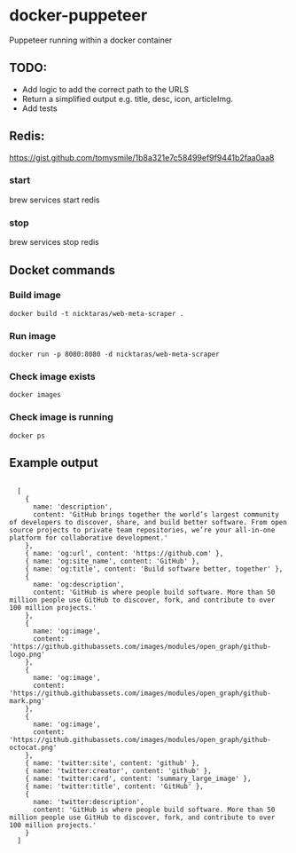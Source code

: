 # docker-puppeteer
Puppeteer running within a docker container

## TODO:

- Add logic to add the correct path to the URLS
- Return a simplified output e.g. title, desc, icon, articleImg.
- Add tests

## Redis:

https://gist.github.com/tomysmile/1b8a321e7c58499ef9f9441b2faa0aa8

### start
brew services start redis

### stop
brew services stop redis

## Docket commands

### Build image

`docker build -t nicktaras/web-meta-scraper .`

### Run image

`docker run -p 8080:8080 -d nicktaras/web-meta-scraper`

### Check image exists

`docker images`

### Check image is running

`docker ps`

## Example output

````

  [
    {
      name: 'description',
      content: 'GitHub brings together the world’s largest community of developers to discover, share, and build better software. From open source projects to private team repositories, we’re your all-in-one platform for collaborative development.'
    },
    { name: 'og:url', content: 'https://github.com' },
    { name: 'og:site_name', content: 'GitHub' },
    { name: 'og:title', content: 'Build software better, together' },
    {
      name: 'og:description',
      content: 'GitHub is where people build software. More than 50 million people use GitHub to discover, fork, and contribute to over 100 million projects.'
    },
    {
      name: 'og:image',
      content: 'https://github.githubassets.com/images/modules/open_graph/github-logo.png'
    },
    {
      name: 'og:image',
      content: 'https://github.githubassets.com/images/modules/open_graph/github-mark.png'
    },
    {
      name: 'og:image',
      content: 'https://github.githubassets.com/images/modules/open_graph/github-octocat.png'
    },
    { name: 'twitter:site', content: 'github' },
    { name: 'twitter:creator', content: 'github' },
    { name: 'twitter:card', content: 'summary_large_image' },
    { name: 'twitter:title', content: 'GitHub' },
    {
      name: 'twitter:description',
      content: 'GitHub is where people build software. More than 50 million people use GitHub to discover, fork, and contribute to over 100 million projects.'
    }
  ]

````